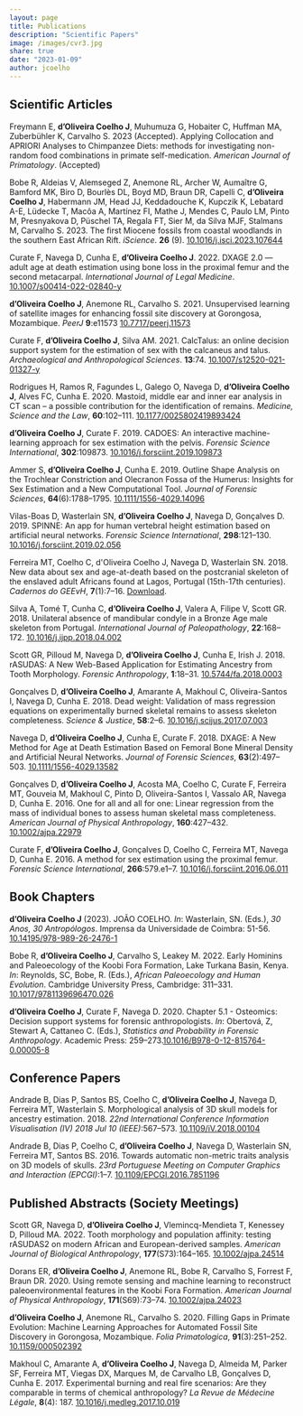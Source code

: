 ```yaml
---
layout: page
title: Publications
description: "Scientific Papers"
image: /images/cvr3.jpg
share: true
date: "2023-01-09"
author: jcoelho
---
```


## Scientific Articles

Freymann E, **d’Oliveira Coelho J**, Muhumuza G, Hobaiter C, Huffman MA, Zuberbühler K, Carvalho S. 2023 (Accepted). Applying Collocation and APRIORI Analyses to Chimpanzee Diets: methods for investigating non-random food combinations in primate self-medication. *American Journal of Primatology*. (Accepted)

Bobe R, Aldeias V, Alemseged Z, Anemone RL, Archer W, Aumaître G, Bamford MK, Biro D, Bourlès DL, Boyd MD, Braun DR, Capelli C, **d’Oliveira Coelho J**, Habermann JM, Head JJ, Keddadouche K, Kupczik K, Lebatard A-E, Lüdecke T, Macôa A, Martínez FI, Mathe J, Mendes C, Paulo LM, Pinto M, Presnyakova D, Püschel TA, Regala FT, Sier M, da Silva MJF, Stalmans M, Carvalho S. 2023. The first Miocene fossils from coastal woodlands in the southern East African Rift. *iScience*. **26** (9). <a href ="https://www.sciencedirect.com/science/article/pii/S2589004223017212" target = "_blank">10.1016/j.isci.2023.107644</a>

Curate F, Navega D, Cunha E, **d’Oliveira Coelho J**. 2022. DXAGE 2.0 — adult age at death estimation using bone loss in the proximal femur and the second metacarpal. *International Journal of Legal Medicine*. <a href = "https://link.springer.com/article/10.1007/s00414-022-02840-y" target = "_blank">10.1007/s00414-022-02840-y</a>

**d’Oliveira Coelho J**, Anemone RL, Carvalho S. 2021. Unsupervised learning of satellite images for enhancing fossil site discovery at Gorongosa, Mozambique. *PeerJ* **9**:e11573 <a href = "https://peerj.com/articles/11573/" target = "_blank">10.7717/peerj.11573</a>

Curate F, **d’Oliveira Coelho J**, Silva AM. 2021. CalcTalus: an online decision support system for the estimation of sex with the calcaneus and talus. *Archaeological and Anthropological Sciences*. **13**:74. <a href = "https://link.springer.com/article/10.1007/s12520-021-01327-y" target = "_blank">10.1007/s12520-021-01327-y</a>

Rodrigues H, Ramos R, Fagundes L, Galego O, Navega D, **d’Oliveira Coelho J**, Alves FC, Cunha E. 2020. Mastoid, middle ear and inner ear analysis in CT scan – a possible contribution for the identification of remains. *Medicine, Science and the Law*, **60**:102–111. <a href = "https://journals.sagepub.com/doi/10.1177/0025802419893424" target = "_blank">10.1177/0025802419893424</a>

**d’Oliveira Coelho J**, Curate F. 2019. CADOES: An interactive machine-learning approach for sex estimation with the pelvis. *Forensic Science International*, **302**:109873. <a href = "https://www.sciencedirect.com/science/article/abs/pii/S0379073819302890?via%3Dihub" target = "_blank">10.1016/j.forsciint.2019.109873</a>

Ammer S, **d’Oliveira Coelho J**, Cunha E. 2019. Outline Shape Analysis on the Trochlear Constriction and Olecranon Fossa of the Humerus: Insights for Sex Estimation and a New Computational Tool. *Journal of Forensic Sciences*, **64**(6):1788–1795. <a href = "https://onlinelibrary.wiley.com/doi/abs/10.1111/1556-4029.14096" target = "_blank">10.1111/1556-4029.14096</a>

Vilas-Boas D, Wasterlain SN, **d’Oliveira Coelho J**, Navega D, Gonçalves D. 2019. SPINNE: An app for human vertebral height estimation based on artificial neural networks. *Forensic Science International*, **298**:121–130. <a href = "https://www.sciencedirect.com/science/article/abs/pii/S0379073819300805" target = "_blank">10.1016/j.forsciint.2019.02.056</a>

Ferreira MT, Coelho C, d'Oliveira Coelho J, Navega D, Wasterlain SN. 2018. New data about sex and age-at-death based on the postcranial skeleton of the enslaved adult Africans found at Lagos, Portugal (15th-17th centuries). *Cadernos do GEEvH*, **7**(1):7–16. <a href = "https://geevh.jimdofree.com/cadernos-do-geevh/arquivo-archive/vol-7-1/" target = "_blank">Download</a>.

Silva A, Tomé T, Cunha C, **d’Oliveira Coelho J**, Valera A, Filipe V, Scott GR. 2018. Unilateral absence of mandibular condyle in a Bronze Age male skeleton from Portugal. *International Journal of Paleopathology*, **22**:168–172. <a href = "https://www.sciencedirect.com/science/article/abs/pii/S1879981717301572" target = "_blank">10.1016/j.ijpp.2018.04.002</a>

Scott GR, Pilloud M, Navega D, **d’Oliveira Coelho J**, Cunha E, Irish J. 2018. rASUDAS: A New Web-Based Application for Estimating Ancestry from Tooth Morphology. *Forensic Anthropology*, **1**:18–31. <a href = "https://journals.upress.ufl.edu/fa/article/view/517" target = "_blank">10.5744/fa.2018.0003</a>

Gonçalves D, **d’Oliveira Coelho J**, Amarante A, Makhoul C, Oliveira-Santos I, Navega D, Cunha E. 2018. Dead weight: Validation of mass regression equations on experimentally burned skeletal remains to assess skeleton completeness. *Science & Justice*, **58**:2–6. <a href = "https://www.sciencedirect.com/science/article/abs/pii/S1355030617300862" target = "_blank">10.1016/j.scijus.2017.07.003</a>

Navega D, **d’Oliveira Coelho J**, Cunha E, Curate F. 2018. DXAGE: A New Method for Age at Death Estimation Based on Femoral Bone Mineral Density and Artificial Neural Networks. *Journal of Forensic Sciences*, **63**(2):497–503. <a href = "https://onlinelibrary.wiley.com/doi/abs/10.1111/1556-4029.13582" target = "_blank">10.1111/1556-4029.13582</a>

Gonçalves D, **d’Oliveira Coelho J**, Acosta MA, Coelho C, Curate F, Ferreira MT, Gouveia M, Makhoul C, Pinto D, Oliveira-Santos I, Vassalo AR, Navega D, Cunha E. 2016. One for all and all for one: Linear regression from the mass of individual bones to assess human skeletal mass completeness. *American Journal of Physical Anthropology*, **160**:427–432. <a href = "https://onlinelibrary.wiley.com/doi/10.1002/ajpa.22979" target = "_blank">10.1002/ajpa.22979</a>

Curate F, **d’Oliveira Coelho J**, Gonçalves D, Coelho C, Ferreira MT, Navega D, Cunha E. 2016. A method for sex estimation using the proximal femur. *Forensic Science International*, **266**:579.e1–7. <a href = "https://www.sciencedirect.com/science/article/abs/pii/S0379073816302638" target = "_blank">10.1016/j.forsciint.2016.06.011</a>

## Book Chapters

**d’Oliveira Coelho J** (2023). JOÃO COELHO. *In*: Wasterlain, SN. (Eds.), *30 Anos, 30 Antropólogos*. Imprensa da Universidade de Coimbra: 51-56. <a href = "http://monographs.uc.pt/iuc/catalog/book/392" target = "_blank">10.14195/978-989-26-2476-1</a>

Bobe R, **d’Oliveira Coelho J**, Carvalho S, Leakey M. 2022. Early Hominins and Paleoecology of the Koobi Fora Formation, Lake Turkana Basin, Kenya. *In*: Reynolds, SC, Bobe, R. (Eds.), *African Paleoecology and Human Evolution*. Cambridge University Press, Cambridge: 311–331. <a href = "https://www.cambridge.org/core/books/abs/african-paleoecology-and-human-evolution/early-hominins-and-paleoecology-of-the-koobi-fora-formation-lake-turkana-basin-kenya/55CF8CBDEF74EB723D4D6976DDF73BEE" target = "_blank">10.1017/9781139696470.026</a>

**d’Oliveira Coelho J**, Curate F, Navega D. 2020. Chapter 5.1 - Osteomics: Decision support systems for forensic anthropologists. *In*: Obertová, Z, Stewart A, Cattaneo C. (Eds.), *Statistics and Probability in Forensic Anthropology*. Academic Press: 259–273.<a href = "https://www.sciencedirect.com/science/article/abs/pii/B9780128157640000058" target = "_blank">10.1016/B978-0-12-815764-0.00005-8</a>

## Conference Papers

Andrade B, Dias P, Santos BS, Coelho C, **d’Oliveira Coelho J**, Navega D, Ferreira MT, Wasterlain S. Morphological analysis of 3D skull models for ancestry estimation. 2018. *22nd International Conference Information Visualisation (IV) 2018 Jul 10 (IEEE)*:567–573. <a href = "https://ieeexplore.ieee.org/document/8564222" target = "_blank">10.1109/iV.2018.00104</a>

Andrade B, Dias P, Coelho C, **d’Oliveira Coelho J**, Navega D, Wasterlain SN, Ferreira MT, Santos BS. 2016. Towards automatic non-metric traits analysis on 3D models of skulls. *23rd Portuguese Meeting on Computer Graphics and Interaction (EPCGI)*:1–7. <a href = "https://ieeexplore.ieee.org/document/7851196" target = "_blank">10.1109/EPCGI.2016.7851196</a>

## Published Abstracts (Society Meetings)

Scott GR, Navega D, **d’Oliveira Coelho J**, Vlemincq-Mendieta T, Kenessey D, Pilloud MA. 2022. Tooth morphology and population affinity: testing rASUDAS2 on modern African and European-derived samples. *American Journal of Biological Anthropology*, **177**(S73):164–165. <a href = "https://onlinelibrary.wiley.com/doi/10.1002/ajpa.24514" target = "_blank">10.1002/ajpa.24514</a>

Dorans ER, **d’Oliveira Coelho J**, Anemone RL, Bobe R, Carvalho S, Forrest F, Braun DR. 2020. Using remote sensing and machine learning to reconstruct paleoenvironmental features in the Koobi Fora Formation. *American Journal of Physical Anthropology*, **171**(S69):73–74. <a href = "https://onlinelibrary.wiley.com/doi/10.1002/ajpa.24023" target = "_blank">10.1002/ajpa.24023</a>

**d’Oliveira Coelho J**, Anemone RL, Carvalho S. 2020. Filling Gaps in Primate Evolution: Machine Learning Approaches for Automated Fossil Site Discovery in Gorongosa, Mozambique. *Folia Primatologica*, **91**(3):251–252. <a href = "https://brill.com/view/journals/ijfp/91/3/article-p240_7.xml" target = "_blank">10.1159/000502392</a>

Makhoul C, Amarante A, **d’Oliveira Coelho J**, Navega D, Almeida M, Parker SF, Ferreira MT, Viegas DX, Marques M, de Carvalho LB, Gonçalves D, Cunha E. 2017. Experimental burning and real fire scenarios: Are they comparable in terms of chemical anthropology? *La Revue de Médecine Légale*, **8**(4): 187. <a href = "https://www.sciencedirect.com/science/article/pii/S1878652917300974" target = "_blank">10.1016/j.medleg.2017.10.019</a>